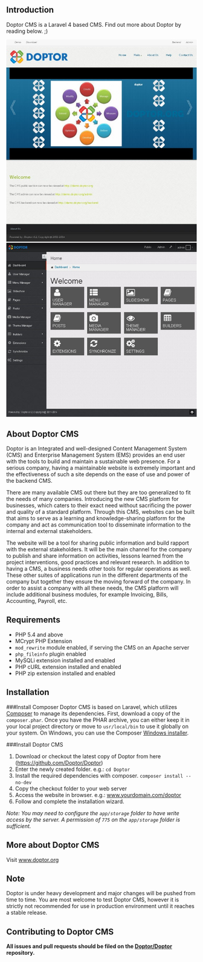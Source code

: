 Introduction
--------------
Doptor CMS is a Laravel 4 based CMS. Find out more about Doptor by reading below. ;)

![Doptor CMS Frontend](screenshots/doptor_frontend.jpg?raw=true)
![Doptor CMS Backend](screenshots/doptor_backend.jpg?raw=true)

About Doptor CMS
-----------------
Doptor is an Integrated and well-designed Content Management System (CMS) and Enterprise Management System (EMS) provides an end user with the tools to build and maintain a sustainable web presence. For a serious company, having a maintainable website is extremely important and the effectiveness of such a site depends on the ease of use and power of the backend CMS. 

There are many available CMS out there but they are too generalized to fit the needs of many companies. Introducing the new CMS platform for businesses, which caters to their exact need without sacrificing the power and quality of a standard platform. Through this CMS, websites can be built that aims to serve as a learning and knowledge-sharing platform for the company and act as communication tool to disseminate information to the internal and external stakeholders. 

The website will be a tool for sharing public information and build rapport with the external stakeholders. It will be the main channel for the company to publish and share information on activities, lessons learned from the project interventions, good practices and relevant research. In addition to having a CMS, a business needs other tools for regular operations as well. These other suites of applications run in the different departments of the company but together they ensure the moving forward of the company. In order to assist a company with all these needs, the CMS platform will include additional business modules, for example Invoicing, Bills, Accounting, Payroll, etc.

Requirements
--------------
- PHP 5.4 and above
- MCrypt PHP Extension
- `mod_rewrite` module enabled, if serving the CMS on an Apache server
- `php_fileinfo` plugin enabled
- MySQLi extension installed and enabled
- PHP cURL extension installed and enabled
- PHP zip extension installed and enabled

Installation
--------------
###Install Composer
Doptor CMS is based on Laravel, which utilizes [Composer](http://getcomposer.org) to manage its dependencies. First, download a copy of the `composer.phar`. Once you have the PHAR archive, you can either keep it in your local project directory or move to `usr/local/bin` to use it globally on your system. On Windows, you can use the Composer [Windows installer](https://getcomposer.org/Composer-Setup.exe).

###Install Doptor CMS
1. Download or checkout the latest copy of Doptor from here (https://github.com/Doptor/Doptor)
2. Enter the newly created folder. e.g.: `cd Doptor`
3. Install the required dependencies with composer. `composer install --no-dev`
4. Copy the checkout folder to your web server
5. Access the website in browser. e.g.: www.yourdomain.com/doptor
6. Follow and complete the installation wizard.

*Note: You may need to configure the `app/storage` folder to have write access by the server. A permission of `775` on the `app/storage` folder is sufficient.*

More about Doptor CMS
--------------
Visit www.doptor.org

Note
--------------
Doptor is under heavy development and major changes will be pushed from time to time. You are most welcome to test Doptor CMS, however it is strictly not recommended for use in production environment until it reaches a stable release.

Contributing to Doptor CMS
--------------
**All issues and pull requests should be filed on the [Doptor/Doptor](https://github.com/Doptor/Doptor) repository.**
